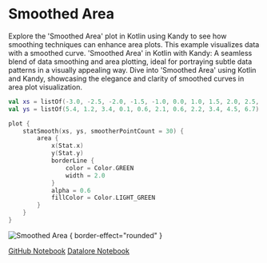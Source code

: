 # Smoothed Area

<web-summary>
Explore the 'Smoothed Area' plot in Kotlin using Kandy to see how smoothing techniques can enhance area plots.
This example visualizes data with a smoothed curve.
</web-summary>

<card-summary>
'Smoothed Area' in Kotlin with Kandy: A seamless blend of data smoothing and area plotting, ideal for portraying subtle data patterns in a visually appealing way.
</card-summary>

<link-summary>
Dive into 'Smoothed Area' using Kotlin and Kandy, showcasing the elegance and clarity of smoothed curves in area plot visualization.
</link-summary>


<!---IMPORT org.jetbrains.kotlinx.kandy.letsplot.samples.Area-->

<!---FUN smoothed_area-->

```kotlin
val xs = listOf(-3.0, -2.5, -2.0, -1.5, -1.0, 0.0, 1.0, 1.5, 2.0, 2.5, 3.0)
val ys = listOf(5.4, 1.2, 3.4, 0.1, 0.6, 2.1, 0.6, 2.2, 3.4, 4.5, 6.7)

plot {
    statSmooth(xs, ys, smootherPointCount = 30) {
        area {
            x(Stat.x)
            y(Stat.y)
            borderLine {
                color = Color.GREEN
                width = 2.0
            }
            alpha = 0.6
            fillColor = Color.LIGHT_GREEN
        }
    }
}
```

<!---END-->

![Smoothed Area](smoothed_area.png) { border-effect="rounded" }

[//]: # (TODO)
<seealso style="cards">
       <category ref="example-ktnb">
           <a href="https://github.com/Kotlin/kandy/blob/main/examples/notebooks/lets-plot/samples/area/smoothed_area.ipynb" summary="View the notebook on our GitHub repository">GitHub Notebook</a>
           <a href="https://datalore.jetbrains.com/report/static/KQKedA4jDrKu63O53gEN0z/NFGYJFW8oMlsu5aROAxRGq" summary="Experiment with this example on Datalore">Datalore Notebook</a>
       </category>
</seealso>
